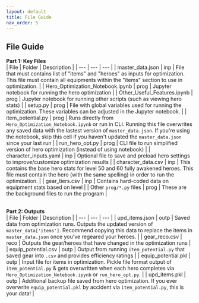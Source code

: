 ```yaml
---
layout: default
title: File Guide
nav_order: 5
---
```


## File Guide

<b>Part 1:  Key Files </b>
<br>
| File | Folder | Description |
| --- | --- | --- |
| master_data.json | inp | File that must contains list of "items" and "heroes" as inputs for optimization.  This file must contain all equipments within the "items" section to use in optimization. |
| Hero_Optimization_Notebook.ipynb | prog | Jupyter notebook for running the hero optimization |
| Other_Useful_Features.ipynb | prog | Jupyter notebook for running other scripts (such as viewing hero stats) |
| setup.py | prog | File with global variables used for running the optimization.  These variables can be adjusted in the Jupyter notebook. |
| item_potential.py | prog | Runs directly from `Hero_Optimization_Notebook.ipynb` or run in CLI.  Running this file overwrites any saved data with the lastest version of `master_data.json`.  If you're using the notebook, skip this cell if you haven't updated the `master_data.json` since your last run |
| run_hero_opt.py | prog | CLI file to run simplified version of hero optimization (instead of using notebook) |
| character_inputs.yaml | inp | Optional file to save and preload hero settings to improve/customize optimization results |
| character_data.csv | inp | This contains the base hero stats for level 50 and 60 fully awakened heroes.  This file must contain the hero (with the same spelling) in order to run the optimization. |
| gear_tiers.csv | inp | Contains hard-coded data on equipment stats based on level |
| Other `prog/*.py` files | prog | These are the background files to run the program |

<br><b>Part 2:  Outputs </b>
<br>
| File | Folder | Description |
| --- | --- | --- |
| upd_items.json | outp | Saved data from optimization runs.  Outputs the updated version of `master_data['items']`.  Recommend copying this data to replace the items in `master_data.json` once you've regeared your heroes. |
| gear_reco.csv | reco | Outputs the gear/heroes that have changed in the optimization runs |
| equip_potential.csv | outp | Output from running `item_potential.py` that saved gear into `.csv` and provides efficiency ratings |
| equip_potential.pkl | outp | Input file for items in optimization.  Pickle file format output of `item_potential.py` & gets overwritten when each hero completes via `Hero_Optimization_Notebook.ipynb` or `run_hero_opt.py`. |
| upd_items.pkl | outp | Additional backup file saved from hero optimization. If you ever overwrite `equip_potential.pkl` by accident via `item_potential.py`, this is your data! |
